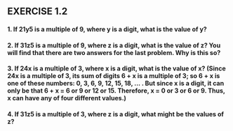 ## EXERCISE 1.2
#### 1. If 21y5 is a multiple of 9, where y is a digit, what is the value of y?
#### 2. If 31z5 is a multiple of 9, where z is a digit, what is the value of z? You will find that there are two answers for the last problem. Why is this so?
#### 3. If 24x is a multiple of 3, where x is a digit, what is the value of x? (Since 24x is a multiple of 3, its sum of digits 6 + x is a multiple of 3; so 6 + x is one of these numbers: 0, 3, 6, 9, 12, 15, 18, ... . But since x is a digit, it can only be that 6 + x = 6 or 9 or 12 or 15. Therefore, x = 0 or 3 or 6 or 9. Thus, x can have any of four different values.)
#### 4. If 31z5 is a multiple of 3, where z is a digit, what might be the values of z?
